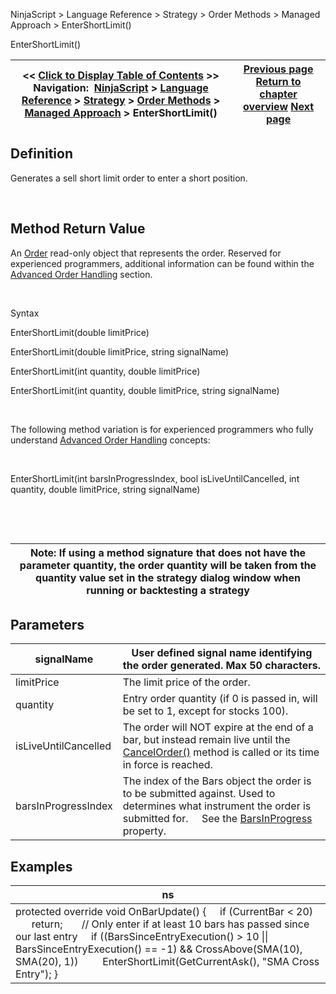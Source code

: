 ﻿


NinjaScript \> Language Reference \> Strategy \> Order Methods \> Managed Approach \> EnterShortLimit()






















EnterShortLimit()







| \<\< [Click to Display Table of Contents](entershortlimit.md) \>\> **Navigation:**     [NinjaScript](ninjascript-1.md) \> [Language Reference](language_reference_wip-1.md) \> [Strategy](strategy-1.md) \> [Order Methods](order_methods-1.md) \> [Managed Approach](managed_approach-1.md) \> EnterShortLimit() | [Previous page](entershort-1.md) [Return to chapter overview](managed_approach-1.md) [Next page](entershortmit-1.md) |
| --- | --- |











## Definition


Generates a sell short limit order to enter a short position.


 


## Method Return Value


An [Order](order-1.md) read\-only object that represents the order. Reserved for experienced programmers, additional information can be found within the [Advanced Order Handling](advanced_order_handling-1.md) section.


 


Syntax  

EnterShortLimit(double limitPrice)   

EnterShortLimit(double limitPrice, string signalName)


EnterShortLimit(int quantity, double limitPrice)


EnterShortLimit(int quantity, double limitPrice, string signalName)


 


The following method variation is for experienced programmers who fully understand [Advanced Order Handling](advanced_order_handling-1.md) concepts:


 


EnterShortLimit(int barsInProgressIndex, bool isLiveUntilCancelled, int quantity, double limitPrice, string signalName) 


 


 




| Note: If using a method signature that does not have the parameter quantity, the order quantity will be taken from the quantity value set in the strategy dialog window when running or backtesting a strategy |
| --- |



## 


## 


## Parameters




| signalName | User defined signal name identifying the order generated. Max 50 characters. |
| --- | --- |
| limitPrice | The limit price of the order. |
| quantity | Entry order quantity (if 0 is passed in, will be set to 1, except for stocks 100\). |
| isLiveUntilCancelled | The order will NOT expire at the end of a bar, but instead remain live until the [CancelOrder()](managed_cancelorder-1.md) method is called or its time in force is reached. |
| barsInProgressIndex | The index of the Bars object the order is to be submitted against. Used to determines what instrument the order is submitted for.      See the [BarsInProgress](barsinprogress-1.md) property. |



## 


## 


## Examples




| ns |
| --- |
| protected override void OnBarUpdate() {      if (CurrentBar \< 20)          return;        // Only enter if at least 10 bars has passed since our last entry      if ((BarsSinceEntryExecution() \> 10 \|\| BarsSinceEntryExecution() \=\= \-1) \&\& CrossAbove(SMA(10), SMA(20), 1))          EnterShortLimit(GetCurrentAsk(), "SMA Cross Entry"); } |









